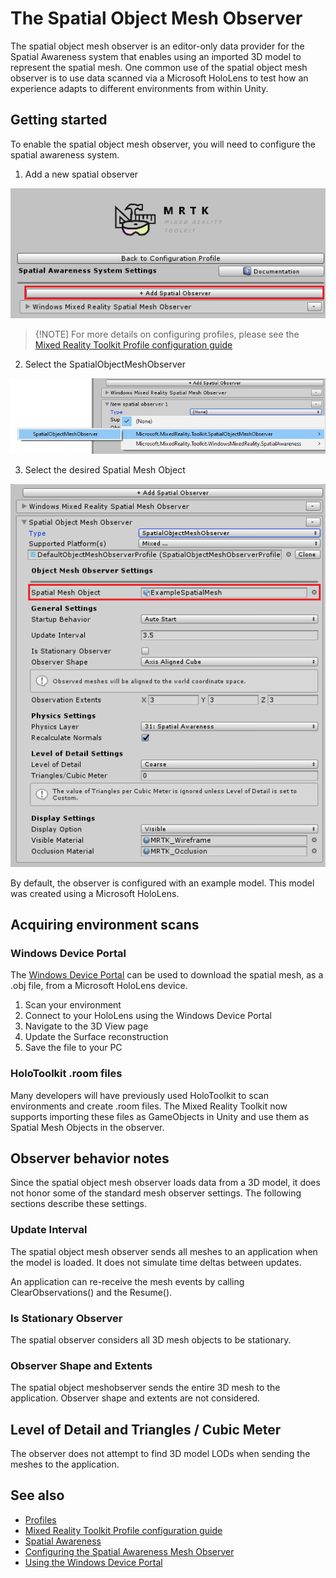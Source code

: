 # The Spatial Object Mesh Observer

The spatial object mesh observer is an editor-only data provider for the Spatial Awareness system 
that enables using an imported 3D model to represent the spatial mesh. One common use of the 
spatial object mesh observer is to use data scanned via a Microsoft HoloLens to test how an
experience adapts to different environments from within Unity.

## Getting started

To enable the spatial object mesh observer, you will need to configure the spatial awareness system.

1. Add a new spatial observer

![Add Spatatial Observer](../../Documentation/Images/SpatialAwareness/AddObserver.png)

> {!NOTE]
> For more details on configuring profiles, please see the [Mixed Reality Toolkit Profile configuration guide](../MixedRealityConfigurationGuide.md) 

2. Select the SpatialObjectMeshObserver 

![Select Spatial Object Mesh Observer](../../Documentation/Images/SpatialAwareness/SelectObjectObserver.png)

3. Select the desired Spatial Mesh Object  

![Select the Mesh Object](../../Documentation/Images/SpatialAwareness/ObjectObserverProfile.png)

By default, the observer is configured with an example model. This model was created using a Microsoft HoloLens.

## Acquiring environment scans

### Windows Device Portal

The [Windows Device Portal](https://docs.microsoft.com/en-us/windows/mixed-reality/using-the-windows-device-portal) can be used to download the spatial mesh, as a .obj file, from a Microsoft HoloLens device.

1. Scan your environment
1. Connect to your HoloLens using the Windows Device Portal
1. Navigate to the 3D View page
1. Update the Surface reconstruction
1. Save the file to your PC

### HoloToolkit .room files

Many developers will have previously used HoloToolkit to scan environments and create .room files. The 
Mixed Reality Toolkit now supports importing these files as GameObjects in Unity and use them as
Spatial Mesh Objects in the observer.

## Observer behavior notes

Since the spatial object mesh observer loads data from a 3D model, it does not honor some of the standard mesh
observer settings. The following sections describe these settings.

### Update Interval

The spatial object mesh observer sends all meshes to an application when the model is loaded. It does not
simulate time deltas between updates.

An application can re-receive the mesh events by calling ClearObservations() and the Resume(). 

### Is Stationary Observer

The spatial observer considers all 3D mesh objects to be stationary.

### Observer Shape and Extents

The spatial object meshobserver sends the entire 3D mesh to the application. Observer shape and extents are not considered.

## Level of Detail and Triangles / Cubic Meter

The observer does not attempt to find 3D model LODs when sending the meshes to the application. 

## See also

- [Profiles](../Profiles/Profiles.md)
- [Mixed Reality Toolkit Profile configuration guide](../MixedRealityConfigurationGuide.md) 
- [Spatial Awareness](SpatialAwarenessGettingStarted.md)
- [Configuring the Spatial Awareness Mesh Observer](ConfiguringSpatialAwarenessMeshObserver.md)
- [Using the Windows Device Portal](https://docs.microsoft.com/en-us/windows/mixed-reality/using-the-windows-device-portal)




